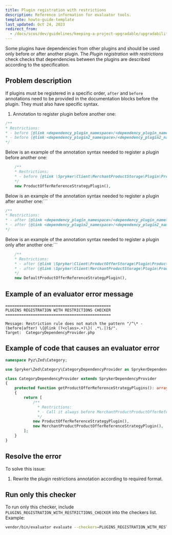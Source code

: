 ```yaml
---
title: Plugin registration with restrictions
description: Reference information for evaluator tools.
template: howto-guide-template
last_updated: Oct 24, 2023
redirect_from:
  - /docs/scos/dev/guidelines/keeping-a-project-upgradable/upgradability-guidelines/plugin-registration-with-restrintions.html
---
```


Some plugins have dependencies from other plugins and should be used only before or after another plugin. The *Plugin registration with restrictions* check checks that dependencies between the plugins are described according to the specification.

## Problem description

If plugins must be registered in a specific order, `after` and `before` annotations need to be provided in the documentation blocks before the plugin. They must also have specific syntax.

1. Annotation to register plugin before another one:

```php
/**
* Restrictions:
* - before {@link <dependency_plugin_namespace>/<dependency_plugin_name>} <optional_description>
* - before {@link <dependency_plugin2_namespace>/<dependency_plugin2_name>} <optional_description>
*/
```

Below is an example of the annotation syntax needed to register a plugin before another one:

```php
    /**
    * Restrictions:
    * - before {@link \Spryker\Client\MerchantProductStorage\Plugin\ProductOfferStorage\MerchantProductProductOfferReferenceStrategyPlugin} Call it always before MerchantProductProductOfferReferenceStrategyPlugin.
    */
    new ProductOfferReferenceStrategyPlugin(),
```

Below is an example of the annotation syntax needed to register a plugin after another one:```

```php
/**
* Restrictions:
* - after {@link <dependency_plugin_namespace>/<dependency_plugin_name>} <optional_description>
* - after {@link <dependency_plugin2_namespace>/<dependency_plugin2_name>} <optional_description>
*/
```

Below is an example of the annotation syntax needed to register a plugin only after another one:```

```php
    /**
    * Restrictions:
    * - after {@link \Spryker\Client\ProductOfferStorage\Plugin\ProductOfferStorage\ProductOfferReferenceStrategyPlugin}
    * - after {@link \Spryker\Client\MerchantProductStorage\Plugin\ProductOfferStorage\MerchantProductProductOfferReferenceStrategyPlugin} Call it always after ProductOfferReferenceStrategyPlugin and MerchantProductProductOfferReferenceStrategyPlugin.
    */
    new DefaultProductOfferReferenceStrategyPlugin(),
```

## Example of an evaluator error message

```shell
==============================================
PLUGINS REGISTRATION WITH RESTRICTIONS CHECKER
==============================================

Message: Restriction rule does not match the pattern "/^\* - (before|after) \{@link (?<class>.+)\}( .*\.|)$/".
Target:  CategoryDependencyProvider.php
```

## Example of code that causes an evaluator error

```php
namespace Pyz\Zed\Category;

use Spryker\Zed\Category\CategoryDependencyProvider as SprykerDependencyProvider;

class CategoryDependencyProvider extends SprykerDependencyProvider
{
    protected function getProductOfferReferenceStrategyPlugins(): array
    {
        return [
            /**
              * Restrictions:
              * - Call it always before MerchantProductProductOfferReferenceStrategyPlugin.
              */
            new ProductOfferReferenceStrategyPlugin(),
            new MerchantProductProductOfferReferenceStrategyPlugin(),
        ];
    }
}
```

## Resolve the error

To solve this issue:

1. Rewrite the plugin restrictions annotation according to required format.


## Run only this checker
To run only this checker, include `PLUGINS_REGISTRATION_WITH_RESTRICTIONS_CHECKER` into the checkers list. Example:
```bash
vendor/bin/evaluator evaluate --checkers=PLUGINS_REGISTRATION_WITH_RESTRICTIONS_CHECKER
```
